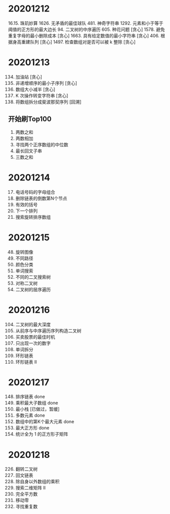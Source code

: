 # 20201212
16.15. 珠玑妙算
1626. 无矛盾的最佳球队
481. 神奇字符串
1292. 元素和小于等于阈值的正方形的最大边长
94. 二叉树的中序遍历
605. 种花问题 [贪心]
1578. 避免重复字母的最小删除成本 [贪心]
1663. 具有给定数值的最小字符串 [贪心]
406. 根据身高重建队列 [贪心]
1497. 检查数组对是否可以被 k 整除 [贪心]


# 20201213
134. 加油站 [贪心]
1403. 非递增顺序的最小子序列 [贪心]
1338. 数组大小减半 [贪心]
1540. K 次操作转变字符串 [贪心]
842. 将数组拆分成斐波那契序列 [回溯]
## 开始刷Top100
1. 两数之和 
2. 两数相加 
4. 寻找两个正序数组的中位数
5. 最长回文子串
15. 三数之和

# 20201214
17. 电话号码的字母组合
19. 删除链表的倒数第N个节点 
20. 有效的括号 
31. 下一个排列  
33. 搜索旋转排序数组 

# 20201215
48. 旋转图像 
62. 不同路径
75. 颜色分类
79. 单词搜索
96. 不同的二叉搜索树 
101. 对称二叉树
102. 二叉树的层序遍历

# 20201216
104. 二叉树的最大深度 
105. 从前序与中序遍历序列构造二叉树 
121. 买卖股票的最佳时机 
136. 只出现一次的数字 
139. 单词拆分 
141. 环形链表
142. 环形链表 II

# 20201217
148. 排序链表 done
152. 乘积最大子数组 done
155. 最小栈 [已做过，暂缓]
169. 多数元素 done
215. 数组中的第K个最大元素 done
221. 最大正方形 done
1277. 统计全为 1 的正方形子矩阵

# 20201218
226. 翻转二叉树
234. 回文链表
238. 除自身以外数组的乘积
240. 搜索二维矩阵 II
279. 完全平方数
283. 移动零
287. 寻找重复数